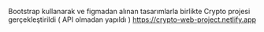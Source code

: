 Bootstrap kullanarak ve figmadan alınan tasarımlarla birlikte Crypto projesi gerçekleştirildi
( API olmadan yapıldı )
https://crypto-web-project.netlify.app
